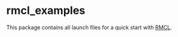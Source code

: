 # rmcl_examples

This package contains all launch files for a quick start with [RMCL](https://github.com/uos/rmcl).